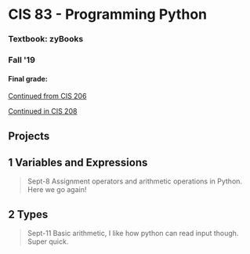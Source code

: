 # CIS 83 - Programming Python

### Textbook: zyBooks
### Fall '19
#### Final grade:

[Continued from CIS 206](https://laughtrey.github.io/cis206/)

[Continued in CIS 208](https://laughtrey.github.io/cis208/)

## Projects

## 1 Variables and Expressions
>Sept-8 Assignment operators and arithmetic operations in Python. Here we go again!
## 2 Types
>Sept-11 Basic arithmetic, I like how python can read input though. Super quick.
